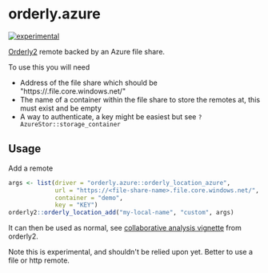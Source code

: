 # orderly.azure

[![experimental](http://badges.github.io/stability-badges/dist/experimental.svg)](http://github.com/badges/stability-badges)

[Orderly2](https://github.com/mrc-ide/orderly2) remote backed by an Azure file share.

To use this you will need
* Address of the file share which should be "https://<file-share-name>.file.core.windows.net/"
* The name of a container within the file share to store the remotes at, this must exist and be empty
* A way to authenticate, a key might be easiest but see `?AzureStor::storage_container`

## Usage

Add a remote

```R
args <- list(driver = "orderly.azure::orderly_location_azure",
             url = "https://<file-share-name>.file.core.windows.net/",
             container = "demo",
             key = "KEY")
orderly2::orderly_location_add("my-local-name", "custom", args)
```

It can then be used as normal, see [collaborative analysis vignette](https://mrc-ide.github.io/orderly2/articles/collaboration.html) from orderly2.

Note this is experimental, and shouldn't be relied upon yet. Better to use a file or http remote.
